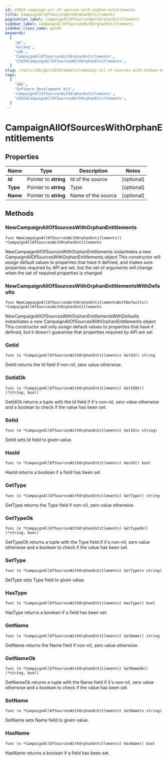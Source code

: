 ```yaml
---
id: v2024-campaign-all-of-sources-with-orphan-entitlements
title: CampaignAllOfSourcesWithOrphanEntitlements
pagination_label: CampaignAllOfSourcesWithOrphanEntitlements
sidebar_label: CampaignAllOfSourcesWithOrphanEntitlements
sidebar_class_name: gosdk
keywords:
  [
    'go',
    'Golang',
    'sdk',
    'CampaignAllOfSourcesWithOrphanEntitlements',
    'V2024CampaignAllOfSourcesWithOrphanEntitlements',
  ]
slug: /tools/sdk/go/v2024/models/campaign-all-of-sources-with-orphan-entitlements
tags:
  [
    'SDK',
    'Software Development Kit',
    'CampaignAllOfSourcesWithOrphanEntitlements',
    'V2024CampaignAllOfSourcesWithOrphanEntitlements',
  ]
---
```


# CampaignAllOfSourcesWithOrphanEntitlements

## Properties

| Name     | Type                  | Description        | Notes      |
| -------- | --------------------- | ------------------ | ---------- |
| **Id**   | Pointer to **string** | Id of the source   | [optional] |
| **Type** | Pointer to **string** | Type               | [optional] |
| **Name** | Pointer to **string** | Name of the source | [optional] |

## Methods

### NewCampaignAllOfSourcesWithOrphanEntitlements

`func NewCampaignAllOfSourcesWithOrphanEntitlements() *CampaignAllOfSourcesWithOrphanEntitlements`

NewCampaignAllOfSourcesWithOrphanEntitlements instantiates a new CampaignAllOfSourcesWithOrphanEntitlements object This constructor will assign default values to properties that have it defined, and makes sure properties required by API are set, but the set of arguments will change when the set of required properties is changed

### NewCampaignAllOfSourcesWithOrphanEntitlementsWithDefaults

`func NewCampaignAllOfSourcesWithOrphanEntitlementsWithDefaults() *CampaignAllOfSourcesWithOrphanEntitlements`

NewCampaignAllOfSourcesWithOrphanEntitlementsWithDefaults instantiates a new CampaignAllOfSourcesWithOrphanEntitlements object This constructor will only assign default values to properties that have it defined, but it doesn't guarantee that properties required by API are set

### GetId

`func (o *CampaignAllOfSourcesWithOrphanEntitlements) GetId() string`

GetId returns the Id field if non-nil, zero value otherwise.

### GetIdOk

`func (o *CampaignAllOfSourcesWithOrphanEntitlements) GetIdOk() (*string, bool)`

GetIdOk returns a tuple with the Id field if it's non-nil, zero value otherwise and a boolean to check if the value has been set.

### SetId

`func (o *CampaignAllOfSourcesWithOrphanEntitlements) SetId(v string)`

SetId sets Id field to given value.

### HasId

`func (o *CampaignAllOfSourcesWithOrphanEntitlements) HasId() bool`

HasId returns a boolean if a field has been set.

### GetType

`func (o *CampaignAllOfSourcesWithOrphanEntitlements) GetType() string`

GetType returns the Type field if non-nil, zero value otherwise.

### GetTypeOk

`func (o *CampaignAllOfSourcesWithOrphanEntitlements) GetTypeOk() (*string, bool)`

GetTypeOk returns a tuple with the Type field if it's non-nil, zero value otherwise and a boolean to check if the value has been set.

### SetType

`func (o *CampaignAllOfSourcesWithOrphanEntitlements) SetType(v string)`

SetType sets Type field to given value.

### HasType

`func (o *CampaignAllOfSourcesWithOrphanEntitlements) HasType() bool`

HasType returns a boolean if a field has been set.

### GetName

`func (o *CampaignAllOfSourcesWithOrphanEntitlements) GetName() string`

GetName returns the Name field if non-nil, zero value otherwise.

### GetNameOk

`func (o *CampaignAllOfSourcesWithOrphanEntitlements) GetNameOk() (*string, bool)`

GetNameOk returns a tuple with the Name field if it's non-nil, zero value otherwise and a boolean to check if the value has been set.

### SetName

`func (o *CampaignAllOfSourcesWithOrphanEntitlements) SetName(v string)`

SetName sets Name field to given value.

### HasName

`func (o *CampaignAllOfSourcesWithOrphanEntitlements) HasName() bool`

HasName returns a boolean if a field has been set.
